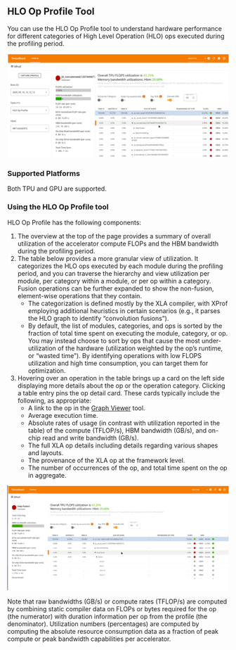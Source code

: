## HLO Op Profile Tool

You can use the HLO Op Profile tool to understand hardware performance for
different categories of High Level Operation (HLO) ops executed during the
profiling period.

![HLO Op Profile](images/hlo_op_profile.png)

### Supported Platforms

Both TPU and GPU are supported.

### Using the HLO Op Profile tool

HLO Op Profile has the following components:

1.  The overview at the top of the page provides a summary of overall
    utilization of the accelerator compute FLOPs and the HBM bandwidth during
    the profiling period.
2.  The table below provides a more granular view of utilization. It categorizes
    the HLO ops executed by each module during the profiling period, and you can
    traverse the hierarchy and view utilization per module, per category within
    a module, or per op within a category. Fusion operations can be further
    expanded to show the non-fusion, element-wise operations that they contain.
    *   The categorization is defined mostly by the XLA compiler, with XProf
        employing additional heuristics in certain scenarios (e.g., it parses
        the HLO graph to identify “convolution fusions”).
    *   By default, the list of modules, categories, and ops is sorted by the
        fraction of total time spent on executing the module, category, or op.
        You may instead choose to sort by ops that cause the most
        under-utilization of the hardware (utilization weighted by the op’s
        runtime, or “wasted time”). By identifying operations with low FLOPS
        utilization and high time consumption, you can target them for
        optimization.
3.  Hovering over an operation in the table brings up a card on the left side
    displaying more details about the op or the operation category. Clicking a
    table entry pins the op detail card. These cards typically include the
    following, as appropriate:
    *   A link to the op in the [Graph Viewer](graph_viewer.md) tool.
    *   Average execution time.
    *   Absolute rates of usage (in contrast with utilization reported in the
        table) of the compute (TFLOP/s), HBM bandwidth (GB/s), and on-chip read
        and write bandwidth (GB/s).
    *   The full XLA op details including details regarding various shapes and
        layouts.
    *   The provenance of the XLA op at the framework level.
    *   The number of occurrences of the op, and total time spent on the op in
        aggregate.

![HLO Op Profile details for a loop fusion op](images/hlo_op_profile_details.png)

Note that raw bandwidths (GB/s) or compute rates (TFLOP/s) are computed by
combining static compiler data on FLOPs or bytes required for the op (the
numerator) with duration information per op from the profile (the denominator).
Utilization numbers (percentages) are computed by computing the absolute
resource consumption data as a fraction of peak compute or peak bandwidth
capabilities per accelerator.
